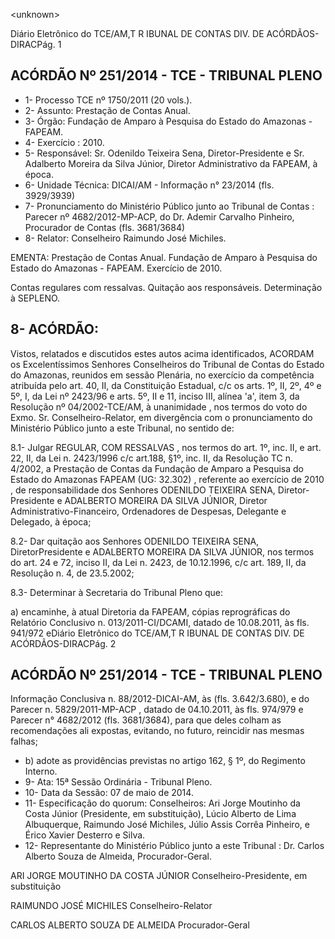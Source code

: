 &lt;unknown&gt;

Diário Eletrônico do TCE/AM,T R IBUNAL DE CONTAS DIV. DE ACÓRDÃOS-DIRACPág. 1

## ACÓRDÃO Nº 251/2014 - TCE - TRIBUNAL PLENO

- 1- Processo TCE nº 1750/2011 (20 vols.).
- 2- Assunto: Prestação de Contas Anual.
- 3- Órgão: Fundação de Amparo à Pesquisa do Estado do Amazonas - FAPEAM.
- 4- Exercício : 2010.
- 5- Responsável: Sr. Odenildo Teixeira Sena, Diretor-Presidente e Sr.  Adalberto  Moreira da Silva Júnior, Diretor Administrativo da FAPEAM, à época.
- 6- Unidade Técnica: DICAI/AM - Informação n° 23/2014 (fls. 3929/3939)
- 7-  Pronunciamento  do  Ministério  Público  junto  ao  Tribunal  de  Contas :  Parecer  nº 4682/2012-MP-ACP,  do  Dr. Ademir  Carvalho  Pinheiro, Procurador  de Contas  (fls. 3681/3684)
- 8- Relator: Conselheiro Raimundo José Michiles.

EMENTA: Prestação de Contas Anual. Fundação de Amparo à Pesquisa do Estado do Amazonas - FAPEAM. Exercício de 2010.

Contas  regulares  com  ressalvas. Quitação  aos responsáveis. Determinação à SEPLENO.

## 8- ACÓRDÃO:

Vistos, relatados e discutidos estes autos acima identificados,  ACORDAM os Excelentíssimos  Senhores  Conselheiros do Tribunal de Contas do Estado do Amazonas, reunidos em sessão Plenária, no exercício da competência atribuída pelo art. 40, II, da Constituição Estadual, c/c os arts. 1º, II, 2º, 4º e 5º, I, da Lei nº 2423/96 e arts. 5º, II  e  11,  inciso  III,  alínea  'a',  item  3,  da  Resolução  nº  04/2002-TCE/AM, à unanimidade , nos termos do voto do Exmo. Sr. Conselheiro-Relator, em divergência com  o pronunciamento do Ministério Público junto a este Tribunal, no sentido de:

8.1- Julgar REGULAR, COM RESSALVAS , nos termos do art. 1º, inc. II, e art.  22,  II,  da  Lei  n.  2423/1996  c/c  art.188,  §1º,  inc.  II,  da  Resolução  TC  n.  4/2002,  a Prestação  de  Contas  da  Fundação  de  Amparo  a  Pesquisa  do  Estado  do  Amazonas  FAPEAM  (UG:  32.302) , referente ao  exercício de  2010 , de responsabilidade dos Senhores ODENILDO TEIXEIRA SENA, Diretor-Presidente e ADALBERTO MOREIRA DA SILVA JÚNIOR, Diretor Administrativo-Financeiro, Ordenadores de Despesas, Delegante e Delegado, à época;

8.2-  Dar  quitação aos  Senhores ODENILDO TEIXEIRA  SENA, DiretorPresidente e ADALBERTO MOREIRA DA SILVA JÚNIOR, nos termos do art. 24 e 72, inciso II, da Lei n. 2423, de 10.12.1996, c/c art. 189, II, da Resolução n. 4, de 23.5.2002;

8.3- Determinar à Secretaria do Tribunal Pleno que:

a) encaminhe,  à  atual Diretoria da FAPEAM,  cópias  reprográficas  do Relatório  Conclusivo  n.  013/2011-CI/DCAMI, datado  de  10.08.2011,  às  fls.  941/972 eDiário Eletrônico do TCE/AM,T R IBUNAL DE CONTAS DIV. DE ACÓRDÃOS-DIRACPág. 2

## ACÓRDÃO Nº 251/2014 - TCE - TRIBUNAL PLENO

Informação  Conclusiva  n.  88/2012-DICAI-AM, às  (fls.  3.642/3.680), e  do  Parecer  n. 5829/2011-MP-ACP ,  datado de 04.10.2011, às fls. 974/979 e Parecer n° 4682/2012 (fls. 3681/3684),  para  que  deles  colham  as  recomendações  ali  expostas,  evitando,  no  futuro, reincidir nas mesmas falhas;

- b) adote as providências previstas no artigo 162, § 1º, do Regimento Interno.
- 9- Ata: 15ª Sessão Ordinária - Tribunal Pleno.
- 10- Data da Sessão: 07 de maio de 2014.
- 11-  Especificação  do  quorum: Conselheiros:  Ari  Jorge Moutinho  da  Costa  Júnior (Presidente, em  substituição), Lúcio Alberto de Lima  Albuquerque,  Raimundo  José Michiles, Júlio Assis Corrêa Pinheiro, e Érico Xavier Desterro e Silva.
- 12-  Representante  do  Ministério  Público  junto  a  este  Tribunal :  Dr.  Carlos  Alberto Souza de Almeida, Procurador-Geral.

ARI JORGE MOUTINHO DA COSTA JÚNIOR Conselheiro-Presidente, em substituição

RAIMUNDO JOSÉ MICHILES Conselheiro-Relator

CARLOS ALBERTO SOUZA DE ALMEIDA Procurador-Geral